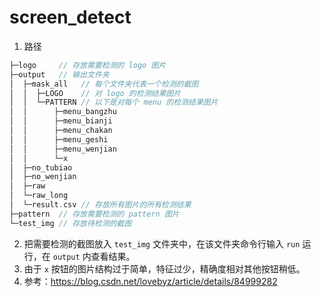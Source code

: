 # screen_detect

1. 路径

```cpp
├─logo     // 存放需要检测的 logo 图片
├─output   // 输出文件夹
│  ├─mask_all   // 每个文件夹代表一个检测的截图
│  │  ├─LOGO    // 对 logo 的检测结果图片
│  │  └─PATTERN // 以下是对每个 menu 的检测结果图片
│  │      ├─menu_bangzhu
│  │      ├─menu_bianji
│  │      ├─menu_chakan
│  │      ├─menu_geshi
│  │      ├─menu_wenjian
│  │      └─x
│  ├─no_tubiao
│  ├─no_wenjian
│  ├─raw
│  └─raw_long
│  └─result.csv // 存放所有图片的所有检测结果
├─pattern  // 存放需要检测的 pattern 图片
└─test_img // 存放待检测的截图
```

2. 把需要检测的截图放入 `test_img` 文件夹中，在该文件夹命令行输入 `run` 运行，在 `output` 内查看结果。
3. 由于 `x` 按钮的图片结构过于简单，特征过少，精确度相对其他按钮稍低。
4. 参考：https://blog.csdn.net/lovebyz/article/details/84999282